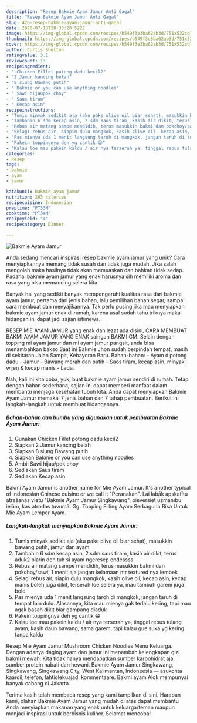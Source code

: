 ```yaml
---
description: "Resep Bakmie Ayam Jamur Anti Gagal"
title: "Resep Bakmie Ayam Jamur Anti Gagal"
slug: 426-resep-bakmie-ayam-jamur-anti-gagal
date: 2020-07-13T20:33:20.522Z
image: https://img-global.cpcdn.com/recipes/b549f3e3ba62ab3d/751x532cq70/bakmie-ayam-jamur-foto-resep-utama.jpg
thumbnail: https://img-global.cpcdn.com/recipes/b549f3e3ba62ab3d/751x532cq70/bakmie-ayam-jamur-foto-resep-utama.jpg
cover: https://img-global.cpcdn.com/recipes/b549f3e3ba62ab3d/751x532cq70/bakmie-ayam-jamur-foto-resep-utama.jpg
author: Curtis Shelton
ratingvalue: 3.1
reviewcount: 13
recipeingredient:
- " Chicken Fillet potong dadu kecil2"
- "2 Jamur kancing belah"
- "8 siung Bawang putih"
- " Bakmie or you can use anything noodles"
- " Sawi hijaupok choy"
- " Saus tiram"
- " Kecap asin"
recipeinstructions:
- "Tumis minyak sedikit aja (aku pake olive oil biar sehat), masukkin bawang putih, jamur dan ayam"
- "Tambahin 6 sdm kecap asin, 2 sdm saus tiram, kasih air dikit, terus aduk2 biarin deh tuh si ayam ngeresep endessss"
- "Rebus air matang sampe mendidih, terus masukkin bakmi dan pokchoy/sawi, 1 menit aja jangan kelamaan ntr textured nya lembek"
- "Selagi rebus air, siapin dulu mangkok, kasih olive oil, kecap asin, kecap manis boleh juga dikit, terserah loe selera ya, mau tambah garem juga bole"
- "Pas mienya uda 1 menit langsung taroh di mangkok, jangan taruh di tempat lain dulu. Alasannya, kita mau mienya gak terlalu kering, tapi mau agak basah dikit biar gampang diaduk"
- "Pakein toppingnya deh yg cantik 😁"
- "Kalau loe mau pakein kaldu / air nya terserah ya, tinggal rebus tulang ayam, kasih daun bawang, sama garem, tapi kalau gue suka yg kering tanpa kaldu"
categories:
- Resep
tags:
- bakmie
- ayam
- jamur

katakunci: bakmie ayam jamur 
nutrition: 203 calories
recipecuisine: Indonesian
preptime: "PT33M"
cooktime: "PT34M"
recipeyield: "4"
recipecategory: Dinner

---
```



![Bakmie Ayam Jamur](https://img-global.cpcdn.com/recipes/b549f3e3ba62ab3d/751x532cq70/bakmie-ayam-jamur-foto-resep-utama.jpg)

Anda sedang mencari inspirasi resep bakmie ayam jamur yang unik? Cara menyiapkannya memang tidak susah dan tidak juga mudah. Jika salah mengolah maka hasilnya tidak akan memuaskan dan bahkan tidak sedap. Padahal bakmie ayam jamur yang enak harusnya sih memiliki aroma dan rasa yang bisa memancing selera kita.

Banyak hal yang sedikit banyak mempengaruhi kualitas rasa dari bakmie ayam jamur, pertama dari jenis bahan, lalu pemilihan bahan segar, sampai cara membuat dan menyajikannya. Tak perlu pusing jika mau menyiapkan bakmie ayam jamur enak di rumah, karena asal sudah tahu triknya maka hidangan ini dapat jadi sajian istimewa.

RESEP MIE AYAM JAMUR yang enak dan lezat ada disini, CARA MEMBUAT BAKMI AYAM JAMUR YANG ENAK saingan BAKMI GM. Selain dengan topping mi ayam jamur dan mi ayam jamur pangsit, anda bisa menambahkan bakso Saat ini Bakmie Jhon sudah berpindah tempat, masih di sekitaran Jalan Sampit, Kebayoran Baru. Bahan-bahan: - Ayam dipotong dadu - Jamur - Bawang merah dan putih - Saos tiram, kecap asin, minyak wijen &amp; kecap manis - Lada.


Nah, kali ini kita coba, yuk, buat bakmie ayam jamur sendiri di rumah. Tetap dengan bahan sederhana, sajian ini dapat memberi manfaat dalam membantu menjaga kesehatan tubuh kita. Anda dapat menyiapkan Bakmie Ayam Jamur memakai 7 jenis bahan dan 7 tahap pembuatan. Berikut ini langkah-langkah untuk membuat hidangannya.

<!--inarticleads1-->

##### Bahan-bahan dan bumbu yang digunakan untuk pembuatan Bakmie Ayam Jamur:

1. Gunakan  Chicken Fillet potong dadu kecil2
1. Siapkan 2 Jamur kancing belah
1. Siapkan 8 siung Bawang putih
1. Siapkan  Bakmie or you can use anything noodles
1. Ambil  Sawi hijau/pok choy
1. Sediakan  Saus tiram
1. Sediakan  Kecap asin


Bakmi Ayam Jamur is another name for Mie Ayam Jamur. It&#39;s another typical of Indonesian Chinese cuisine or we call it &#34;Peranakan&#34;. Lai labāk apskatītu atrašanās vietu &#34;Bakmie Ayam Jamur Singkawang&#34;, pievērsiet uzmanību ielām, kas atrodas tuvumā: Gg. Topping Filling Ayam Serbaguna Bisa Untuk Mie Ayam Lemper Ayam. 

<!--inarticleads2-->

##### Langkah-langkah menyiapkan Bakmie Ayam Jamur:

1. Tumis minyak sedikit aja (aku pake olive oil biar sehat), masukkin bawang putih, jamur dan ayam
1. Tambahin 6 sdm kecap asin, 2 sdm saus tiram, kasih air dikit, terus aduk2 biarin deh tuh si ayam ngeresep endessss
1. Rebus air matang sampe mendidih, terus masukkin bakmi dan pokchoy/sawi, 1 menit aja jangan kelamaan ntr textured nya lembek
1. Selagi rebus air, siapin dulu mangkok, kasih olive oil, kecap asin, kecap manis boleh juga dikit, terserah loe selera ya, mau tambah garem juga bole
1. Pas mienya uda 1 menit langsung taroh di mangkok, jangan taruh di tempat lain dulu. Alasannya, kita mau mienya gak terlalu kering, tapi mau agak basah dikit biar gampang diaduk
1. Pakein toppingnya deh yg cantik 😁
1. Kalau loe mau pakein kaldu / air nya terserah ya, tinggal rebus tulang ayam, kasih daun bawang, sama garem, tapi kalau gue suka yg kering tanpa kaldu


Resep Mie Ayam Jamur Mushroom Chicken Noodles Menu Keluarga. Dengan adanya daging ayam dan jamur ini menambah kelengkapan gizi bakmi mewah. Kita tidak hanya mendapatkan sumber karbohidrat aja, sumber protein nabati dan hewani. Bakmie Ayam Jamur Singkawang, Singkawang, Singkawang City, West Kalimantan, Indoneesia — asukohta kaardil, telefon, lahtiolekuajad, kommentaare. Bakmi ayam Alok mempunyai banyak cabang di Jakarta. 

Terima kasih telah membaca resep yang kami tampilkan di sini. Harapan kami, olahan Bakmie Ayam Jamur yang mudah di atas dapat membantu Anda menyiapkan makanan yang enak untuk keluarga/teman maupun menjadi inspirasi untuk berbisnis kuliner. Selamat mencoba!
